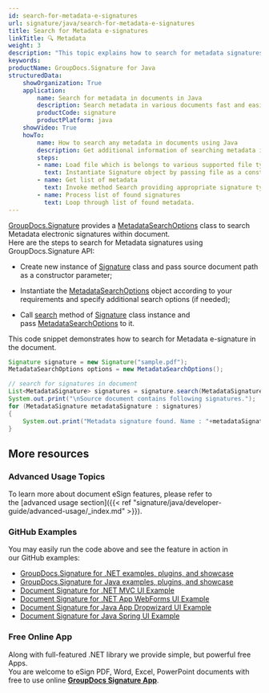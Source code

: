 ```yaml
---
id: search-for-metadata-e-signatures
url: signature/java/search-for-metadata-e-signatures
title: Search for Metadata e-signatures
linkTitle: 🔍 Metadata
weight: 3
description: "This topic explains how to search for metadata signatures within the documents with GroupDocs.Signature API."
keywords: 
productName: GroupDocs.Signature for Java
structuredData:
    showOrganization: True
    application:    
        name: Search for metadata in documents in Java    
        description: Search metadata in various documents fast and easily with Java language and GroupDocs.Signature for Java APIs
        productCode: signature
        productPlatform: java 
    showVideo: True
    howTo:
        name: How to search any metadata in documents using Java 
        description: Get additional information of searching metadata in documents with Java
        steps:
        - name: Load file which is belongs to various supported file types.
          text: Instantiate Signature object by passing file as a constructor parameter. You may provide either file path or file stream. 
        - name: Get list of metadata 
          text: Invoke method Search providing appropriate signature type.
        - name: Process list of found signatures
          text: Loop through list of found metadata.
---
```

[GroupDocs.Signature](https://products.groupdocs.com/signature/java) provides a [MetadataSearchOptions](https://reference.groupdocs.com/java/signature/com.groupdocs.signature.options.search/MetadataSearchOptions) class to search Metadata electronic signatures within document.  
Here are the steps to search for Metadata signatures using GroupDocs.Signature API:

*   Create new instance of [Signature](https://reference.groupdocs.com/java/signature/com.groupdocs.signature/Signature) class and pass source document path as a constructor parameter;
    
*   Instantiate the [MetadataSearchOptions](https://reference.groupdocs.com/java/signature/com.groupdocs.signature.options.search/MetadataSearchOptions) object according to your requirements and specify additional search options (if needed);  
    
*   Call [search](https://reference.groupdocs.com/java/signature/com.groupdocs.signature/Signature#search(java.lang.Class,%20com.groupdocs.signature.options.search.SearchOptions)) method of [Signature](https://reference.groupdocs.com/java/signature/com.groupdocs.signature/Signature) class instance and pass [MetadataSearchOptions](https://reference.groupdocs.com/java/signature/com.groupdocs.signature.options.search/MetadataSearchOptions) to it.
    

This code snippet demonstrates how to search for Metadata e-signature in the document.

```java
Signature signature = new Signature("sample.pdf");
MetadataSearchOptions options = new MetadataSearchOptions();

// search for signatures in document
List<MetadataSignature> signatures = signature.search(MetadataSignature.class, options);
System.out.print("\nSource document contains following signatures.");
for (MetadataSignature metadataSignature : signatures)
{
    System.out.print("Metadata signature found. Name : "+metadataSignature.getName()+". Value: "+ metadataSignature.getValue());
}
```

## More resources

### Advanced Usage Topics

To learn more about document eSign features, please refer to the [advanced usage section]({{< ref "signature/java/developer-guide/advanced-usage/_index.md" >}}).

### GitHub Examples 

You may easily run the code above and see the feature in action in our GitHub examples:

*   [GroupDocs.Signature for .NET examples, plugins, and showcase](https://github.com/groupdocs-signature/GroupDocs.Signature-for-.NET)    
*   [GroupDocs.Signature for Java examples, plugins, and showcase](https://github.com/groupdocs-signature/GroupDocs.Signature-for-Java)    
*   [Document Signature for .NET MVC UI Example](https://github.com/groupdocs-signature/GroupDocs.Signature-for-.NET-MVC)    
*   [Document Signature for .NET App WebForms UI Example](https://github.com/groupdocs-signature/GroupDocs.Signature-for-.NET-WebForms)    
*   [Document Signature for Java App Dropwizard UI Example](https://github.com/groupdocs-signature/GroupDocs.Signature-for-Java-Dropwizard)   
*   [Document Signature for Java Spring UI Example](https://github.com/groupdocs-signature/GroupDocs.Signature-for-Java-Spring)
    

### Free Online App 

Along with full-featured .NET library we provide simple, but powerful free Apps.  
You are welcome to eSign PDF, Word, Excel, PowerPoint documents with free to use online **[GroupDocs Signature App](https://products.groupdocs.app/signature)**.

